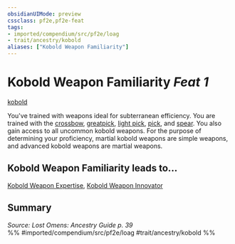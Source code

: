 ```yaml
---
obsidianUIMode: preview
cssclass: pf2e,pf2e-feat
tags:
- imported/compendium/src/pf2e/loag
- trait/ancestry/kobold
aliases: ["Kobold Weapon Familiarity"]
---
```

# Kobold Weapon Familiarity  *Feat 1*  
[kobold](kobold-b1.md)  


You've trained with weapons ideal for subterranean efficiency. You are trained with the [crossbow](../equipment/items/crossbow.md), [greatpick](../equipment/items/greatpick.md), [light pick](../equipment/items/light-pick.md), [pick](../equipment/items/pick.md), and [spear](../equipment/items/spear.md). You also gain access to all uncommon kobold weapons. For the purpose of determining your proficiency, martial kobold weapons are simple weapons, and advanced kobold weapons are martial weapons.

## Kobold Weapon Familiarity leads to...

[Kobold Weapon Expertise](kobold-weapon-expertise-loag.md), [Kobold Weapon Innovator](kobold-weapon-innovator-loag.md)

## Summary

*Source: Lost Omens: Ancestry Guide p. 39*  
%% #imported/compendium/src/pf2e/loag #trait/ancestry/kobold %%